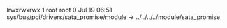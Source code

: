 lrwxrwxrwx 1 root root 0 Jul 19 06:51 sys/bus/pci/drivers/sata_promise/module -> ../../../../module/sata_promise
